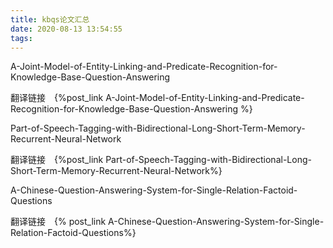 ```yaml
---
title: kbqs论文汇总
date: 2020-08-13 13:54:55
tags:
---
```




A-Joint-Model-of-Entity-Linking-and-Predicate-Recognition-for-Knowledge-Base-Question-Answering

翻译链接　{%post_link A-Joint-Model-of-Entity-Linking-and-Predicate-Recognition-for-Knowledge-Base-Question-Answering %}



Part-of-Speech-Tagging-with-Bidirectional-Long-Short-Term-Memory-Recurrent-Neural-Network

翻译链接　{%post_link  Part-of-Speech-Tagging-with-Bidirectional-Long-Short-Term-Memory-Recurrent-Neural-Network%}



A-Chinese-Question-Answering-System-for-Single-Relation-Factoid-Questions

翻译链接　{% post_link A-Chinese-Question-Answering-System-for-Single-Relation-Factoid-Questions%}